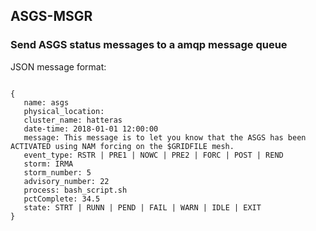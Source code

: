 ## ASGS-MSGR

### Send ASGS status messages to a amqp message queue

JSON message format:

```

{
   name: asgs
   physical_location:
   cluster_name: hatteras
   date-time: 2018-01-01 12:00:00
   message: This message is to let you know that the ASGS has been ACTIVATED using NAM forcing on the $GRIDFILE mesh.
   event_type: RSTR | PRE1 | NOWC | PRE2 | FORC | POST | REND
   storm: IRMA
   storm_number: 5
   advisory_number: 22
   process: bash_script.sh
   pctComplete: 34.5
   state: STRT | RUNN | PEND | FAIL | WARN | IDLE | EXIT
} 

```

